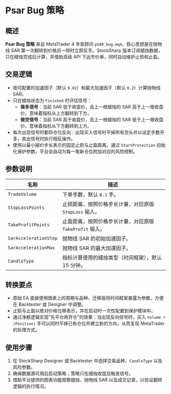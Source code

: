 # Psar Bug 策略

## 概述
**Psar Bug 策略** 来自 MetaTrader 4 专家顾问 `pSAR_bug.mq4`，核心思想是在抛物线 SAR 第一次翻转到价格另一侧时立即反手。StockSharp 版本订阅蜡烛数据，只在蜡烛完成后计算，并借助高级 API 下达市价单，同时自动维护止损和止盈。

## 交易逻辑
- 按可配置的加速因子（默认 `0.02`）和最大加速因子（默认 `0.2`）计算抛物线 SAR。
- 只在蜡烛状态为 `Finished` 时评估信号：
  - **做多信号**：当前 SAR 低于收盘价，且上一根蜡烛的 SAR 高于上一根收盘价，意味着指标从上方翻转到下方。
  - **做空信号**：当前 SAR 高于收盘价，且上一根蜡烛的 SAR 低于上一根收盘价，意味着指标从下方翻转到上方。
- 每次出现信号时都将仓位反向：出现买入信号时平掉所有空头并以设定手数开多，卖出信号时执行相反操作。
- 使用以最小报价步长表示的固定止损与止盈距离。通过 `StartProtection` 初始化保护参数，平台会自动为每一笔新仓位附加对应的风险控制。

## 参数说明
| 名称 | 描述 |
| --- | --- |
| `TradeVolume` | 下单手数，默认 `0.1` 手。 |
| `StopLossPoints` | 止损距离，按照价格步长计量，对应原版 `StopLoss` 输入。 |
| `TakeProfitPoints` | 止盈距离，按照价格步长计量，对应原版 `TakeProfit` 输入。 |
| `SarAccelerationStep` | 抛物线 SAR 的初始加速因子。 |
| `SarAccelerationMax` | 抛物线 SAR 的最大加速因子。 |
| `CandleType` | 指标计算使用的蜡烛类型（时间框架），默认 15 分钟。 |

## 转换要点
- 原始 EA 直接使用图表上的周期与品种，迁移版将时间框架暴露为参数，方便在 Backtester 或 Designer 中调整。
- 止损与止盈以绝对价格位移表示，并在启动时一次性配置到保护模块中。
- 通过净额逻辑实现“先平仓再开仓”的效果：当出现反向信号时，买入 `Volume + |Position|` 手可以同时平掉已有仓位并建立新的方向，从而复现 MetaTrader 的处理方式。

## 使用步骤
1. 在 StockSharp Designer 或 Backtester 中选择交易品种、`CandleType` 以及风险参数。
2. 确保数据源可用后启动策略；策略只在蜡烛收盘后触发信号。
3. 借助平台提供的图表功能观察蜡烛、抛物线 SAR 以及成交记录，以验证翻转逻辑的执行情况。
